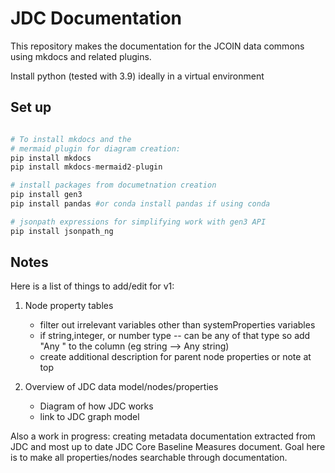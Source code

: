 # JDC Documentation

This repository makes the documentation for the 
JCOIN data commons using mkdocs and related plugins.

Install python (tested with 3.9) ideally in a virtual environment

## Set up
```python

# To install mkdocs and the 
# mermaid plugin for diagram creation:
pip install mkdocs
pip install mkdocs-mermaid2-plugin

# install packages from documetnation creation
pip install gen3
pip install pandas #or conda install pandas if using conda

# jsonpath expressions for simplifying work with gen3 API
pip install jsonpath_ng
```

## Notes


Here is a list of things to add/edit for v1:

1. Node property tables
    - filter out irrelevant variables other than systemProperties variables
    - if string,integer, or number type -- can be any of that type so add "Any " to the column (eg string --> Any string)
    - create additional description for parent node properties or note at top

2. Overview of JDC data model/nodes/properties
    - Diagram of how JDC works
    - link to JDC graph model

Also a work in progress: creating metadata documentation extracted from JDC and most up to date JDC Core Baseline Measures document. Goal here is to make all properties/nodes searchable through documentation. 

